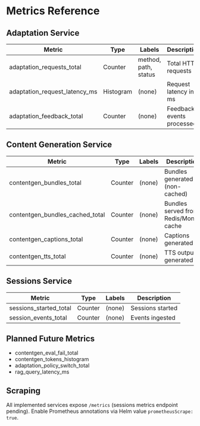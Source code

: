 # Metrics Reference

## Adaptation Service
| Metric | Type | Labels | Description |
|--------|------|--------|-------------|
| adaptation_requests_total | Counter | method, path, status | Total HTTP requests |
| adaptation_request_latency_ms | Histogram | (none) | Request latency in ms |
| adaptation_feedback_total | Counter | (none) | Feedback events processed |

## Content Generation Service
| Metric | Type | Labels | Description |
|--------|------|--------|-------------|
| contentgen_bundles_total | Counter | (none) | Bundles generated (non-cached) |
| contentgen_bundles_cached_total | Counter | (none) | Bundles served from Redis/Mongo cache |
| contentgen_captions_total | Counter | (none) | Captions generated |
| contentgen_tts_total | Counter | (none) | TTS outputs generated |

## Sessions Service
| Metric | Type | Labels | Description |
|--------|------|--------|-------------|
| sessions_started_total | Counter | (none) | Sessions started |
| session_events_total | Counter | (none) | Events ingested |

## Planned Future Metrics
- contentgen_eval_fail_total
- contentgen_tokens_histogram
- adaptation_policy_switch_total
- rag_query_latency_ms

## Scraping
All implemented services expose `/metrics` (sessions metrics endpoint pending). Enable Prometheus annotations via Helm value `prometheusScrape: true`.
